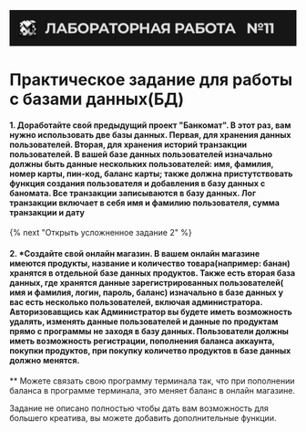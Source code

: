![alt MATE Programming Lab](https://github.com/MATE-Programming/11_DB/blob/main/lab_11.svg?raw=true)
# Практическое задание для работы с базами данных(БД)


#### 1. Доработайте свой предыдущий проект "Банкомат". В этот раз, вам нужно использовать две базы данных. Первая, для хранения данных пользователей. Вторая, для хранения историй транзакции пользователей. В вашей базе данных пользователей изначально должны быть данные нескольких пользователей: имя, фамилия, номер карты, пин-код, баланс карты; также должна пристутствовать функция создания пользователя и добавления в базу данных с баномата. Все транзакции записываются в базу данных. Лог транзакции включает в себя имя и фамилию пользователя, сумма транзакции и дату


{% next "Открыть усложненное задание 2" %}
           
#### 2. *Создайте свой онлайн магазин. В вашем онлайн магазине имеются продукты, название и количество товара(например: банан) хранятся в отдельной базе данных продуктов. Также есть вторая база данных, где хранятся данные зарегистрированных пользователей( имя и фамилия, логин, пароль, баланс) изначально в базе данных у вас есть несколько пользователей, включая администратора. Авторизовавщись как Администратор вы будете иметь возможность удалять, изменять данные пользователей и данные по продуктам прямо с программы не заходя в базу данных. Пользователи должны иметь возможность регистрации, пополнения баланса аккаунта, покупки продуктов, при покупку количетво продуктов в базе данных должно менятся.
** Можете связать свою программу терминала так, что при пополнении баланса в программе терминала, это меняет баланс в онлайн магазине.

Задание не описано полностью чтобы дать вам возможность для большего креатива, вы можете добавить дополнительные функции.


          
                    



